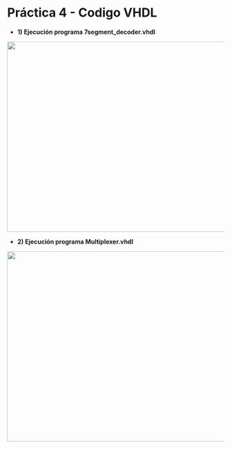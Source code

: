 # Práctica 4 - Codigo VHDL

- **1) Ejecución programa 7segment_decoder.vhdl** 
<p align="center">
  <img src="https://github.com/EdisonAltamirano/Advanced-Digital-Systems-Laboratory/blob/master/Practica_4_codigo_VHDL/docs/7segment_decoder.PNG" width="600" height="440" align="center"/>

</p>

- **2) Ejecución programa Multiplexer.vhdl**
<p align="center">
  <img src="https://github.com/EdisonAltamirano/Advanced-Digital-Systems-Laboratory/blob/master/Practica_4_codigo_VHDL/docs/Multiplexer.PNG" width="600" height="440" align="center"/>

</p>



